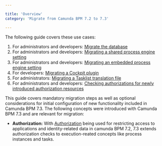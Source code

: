 ```yaml
---

title: 'Overview'
category: 'Migrate from Camunda BPM 7.2 to 7.3'

---
```


The following guide covers these use cases:

1. For administrators and developers: [Migrate the database](ref:#migrate-from-camunda-bpm-72-to-73-migrate-your-database)
2. For administrators and developers: [Migrating a shared process engine setting](ref:#migrate-from-camunda-bpm-72-to-73-migrating-a-shared-process-engine-setting)
3. For administrators and developers: [Migrating an embedded process engine setting](ref:#migrate-from-camunda-bpm-72-to-73-migrating-an-embedded-process-engine-setting)
4. For developers: [Migrating a Cockpit plugin](ref:#migrate-from-camunda-bpm-72-to-73-migrating-a-cockpit-plugin)
5. For administrators: [Migrating a Tasklist translation file](ref:#migrate-from-camunda-bpm-72-to-73-migrating-a-tasklist-translation-file)
6. For administrators and developers: [Checking authorizations for newly introduced authorization resources](ref:#migrate-from-camunda-bpm-72-to-73-authorization)

This guide covers mandatory migration steps as well as optional considerations for initial configuration of new functionality included in Camunda BPM 7.3. The following concepts were introduced with Camunda BPM 7.3 and are relevant for migration:

* **Authorization:** With [Authorization](ref:/guides/user-guide/#admin-administrator-account-authorizations) being used for restricting access to applications and identity-related data in camunda BPM 7.2, 7.3 extends authorization checks to execution-reated concepts like process instances and tasks.

